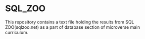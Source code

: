 # SQL_ZOO
This repository contains a text file holding the results from SQL ZOO(sqlzoo.net) as a part of database section of microverse main curriculum.
